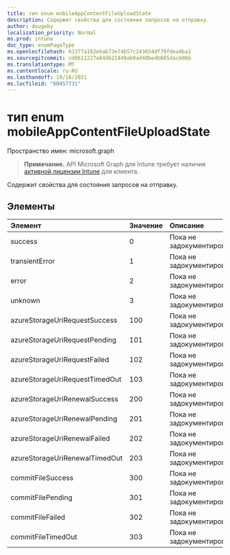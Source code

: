 ```yaml
---
title: тип enum mobileAppContentFileUploadState
description: Содержит свойства для состояния запросов на отправку.
author: dougeby
localization_priority: Normal
ms.prod: intune
doc_type: enumPageType
ms.openlocfilehash: 63377a182ebab73e74b57c243654df79fdea4ba1
ms.sourcegitcommit: cd8611227a84db21449ab0ad40bedb665dacb9bb
ms.translationtype: MT
ms.contentlocale: ru-RU
ms.lasthandoff: 10/18/2021
ms.locfileid: "60457731"
---
```

# <a name="mobileappcontentfileuploadstate-enum-type"></a>тип enum mobileAppContentFileUploadState

Пространство имен: microsoft.graph

> **Примечание.** API Microsoft Graph для Intune требует наличия [активной лицензии Intune](https://go.microsoft.com/fwlink/?linkid=839381) для клиента.

Содержит свойства для состояния запросов на отправку.

## <a name="members"></a>Элементы
|Элемент|Значение|Описание|
|:---|:---|:---|
|success|0|Пока не задокументировано.|
|transientError|1|Пока не задокументировано.|
|error|2|Пока не задокументировано.|
|unknown|3|Пока не задокументировано.|
|azureStorageUriRequestSuccess|100|Пока не задокументировано.|
|azureStorageUriRequestPending|101|Пока не задокументировано.|
|azureStorageUriRequestFailed|102|Пока не задокументировано.|
|azureStorageUriRequestTimedOut|103|Пока не задокументировано.|
|azureStorageUriRenewalSuccess|200|Пока не задокументировано.|
|azureStorageUriRenewalPending|201|Пока не задокументировано.|
|azureStorageUriRenewalFailed|202|Пока не задокументировано.|
|azureStorageUriRenewalTimedOut|203|Пока не задокументировано.|
|commitFileSuccess|300|Пока не задокументировано.|
|commitFilePending|301|Пока не задокументировано.|
|commitFileFailed|302|Пока не задокументировано.|
|commitFileTimedOut|303|Пока не задокументировано.|



